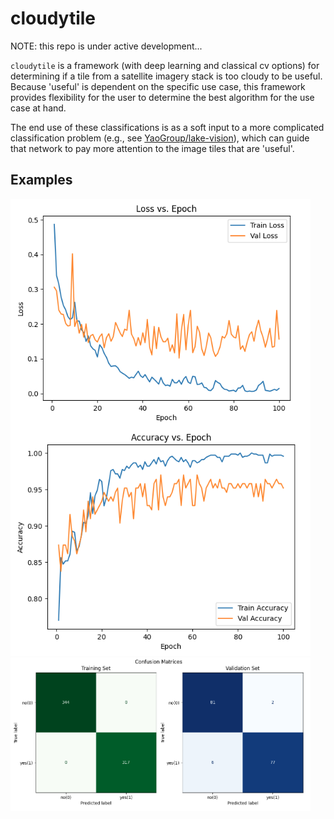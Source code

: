 # cloudytile

NOTE: this repo is under active development...

`cloudytile` is a framework (with deep learning and classical cv options) for determining if a tile from a satellite imagery stack is too cloudy to be useful.  Because 'useful' is dependent on the specific use case, this framework provides flexibility for the user to determine the best algorithm for the use case at hand.

The end use of these classifications is as a soft input to a more complicated classification problem (e.g., see [YaoGroup/lake-vision](https://github.com/YaoGroup/lake-vision)), which can guide that network to pay more attention to the image tiles that are 'useful'.

## Examples
<img src="assets/training.png" alt="Training Metrics" width="480px" />
<img src="assets/confmats.png" alt="Confusion Matrices" width="480px" />

